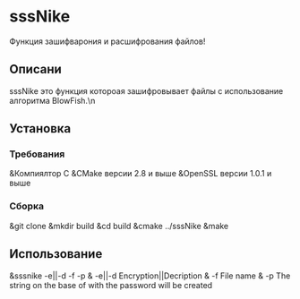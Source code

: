 # sssNike

Функция зашифварония и расшифрования файлов!

## Описани

sssNike это функция котороая зашифровывает файлы с использование алгоритма BlowFish.\n

## Установка
### Требования
&Компиялтор C
&СMake версии 2.8 и выше
&OpenSSL версии 1.0.1 и выше

### Сборка
&git clone <URL>
&mkdir build
&cd build
&cmake ../sssNike
&make

## Использование
&sssnike -e||-d -f <fileName> -p <pasWd>
&  -e||-d  Encryption||Decription
&  -f      File name
&  -p      The string on the base of with the password will be created
